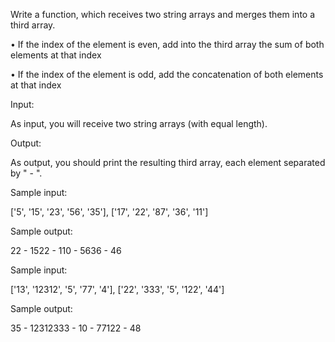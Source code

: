 Write a function, which receives two string arrays and merges them into a third array.

• If the index of the element is even, add into the third array the sum of both elements at that index

• If the index of the element is odd, add the concatenation of both elements at that index

Input:

As input, you will receive two string arrays (with equal length).

Output:

As output, you should print the resulting third array, each element separated by " - ".

Sample input: 

['5', '15', '23', '56', '35'],
['17', '22', '87', '36', '11']

Sample output:

22 - 1522 - 110 - 5636 - 46

Sample input:

['13', '12312', '5', '77', '4'],
['22', '333', '5', '122', '44']

Sample output:

35 - 12312333 - 10 - 77122 - 48

